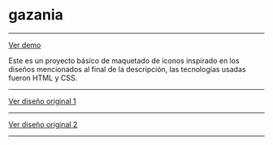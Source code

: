 # gazania
***
[Ver demo](https://6519bc02c575e37caaa46b34--sage-khapse-3ab9d8.netlify.app/)

Este es un proyecto básico de maquetado de iconos inspirado en los diseños mencionados al final de la descripción, las tecnologías usadas fueron HTML y CSS.

***
[Ver diseño original 1](https://dribbble.com/shots/2297837-App-Icon)
***
[Ver diseño original 2](https://dribbble.com/shots/2486393-App-icon)
***